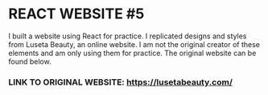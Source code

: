 # REACT WEBSITE #5
I built a website using React for practice. I replicated designs and styles from Luseta Beauty, an online website. 
I am not the original creator of these elements and am only using them for practice. The original website can be found below.
### LINK TO ORIGINAL WEBSITE: https://lusetabeauty.com/
